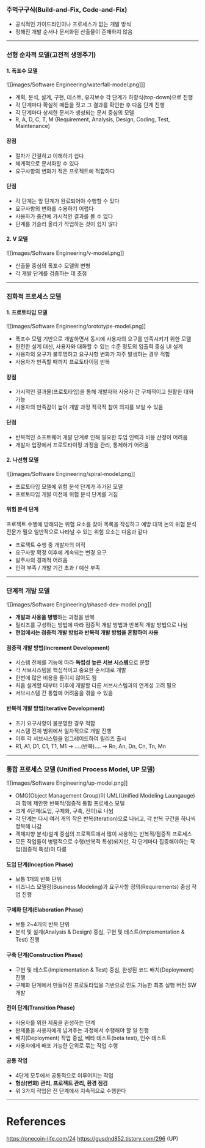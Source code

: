 
### 주먹구구식(Build-and-Fix, Code-and-Fix)

- 공식적인 가이드라인이나 프로세스가 없는 개발 방식
- 정해진 개발 순서나 문서화된 산출물이 존재하지 않음

---
### 선형 순차적 모델(고전적 생명주기)

#### 1. 폭포수 모델

![[images/Software Engineering/waterfall-model.png]]]

- 계획, 분석, 설계, 구현, 테스트, 유지보수 각 단계가 하향식(top-down)으로 진행
- 각 단계마다 확실히 매듭을 짓고 그 결과를 확인한 후 다음 단계 진행
- 각 단계마다 상세한 문서가 생성되는 문서 중심의 모델
- R, A, D, C, T, M (Requirement, Analysis, Design, Coding, Test, Maintenance)

#### 장점
- 절차가 간결하고 이해하기 쉽다
- 체계적으로 문서화할 수 있다
- 요구사항의 변화가 적은 프로젝트에 적합하다

#### 단점
- 각 단계는 앞 단계가 완료되어야 수행할 수 있다
- 요구사항의 변화를 수용하기 어렵다
- 사용자가 중간에 가시적인 결과를 볼 수 없다
- 단계를 거슬러 올라가 작업하는 것이 쉽지 않다

#### 2. V 모델

![[images/Software Engineering/v-model.png]]

- 산출물 중심의 폭포수 모델의 변형 
- 각 개발 단계를 검증하는 데 초점

---

### 진화적 프로세스 모델

#### 1. 프로토타입 모델

![[images/Software Engineering/orototype-model.png]]

- 폭포수 모델 기반으로 개발하면서 동시에 사용자의 요구를 만족시키기 위한 모델
- 완전한 설계 대신, 사용자와 대화할 수 있는 수준 정도의 입출력 중심 UI 설계
- 사용자의 요구가 불투명하고 요구사항 변화가 자주 발생하는 경우 적합
- 사용자가 만족할 때까지 프로토타이핑 반복

#### 장점
- 가시적인 결과물(프로토타입)을 통해 개발자와 사용자 간 구체적이고 원활한 대화 가능
- 사용자의 만족감이 높아 개발 과정 적극적 참여 의지를 보일 수 있음
#### 단점
- 반복적인 소프트웨어 개발 단계로 인해 필요한 투입 인력과 비용 산정이 어려움
- 개발자 입장에서 프로토타이핑 과정을 관리, 통제하기 어려움

#### 2. 나선형 모델

![[images/Software Engineering/spiral-model.png]]

- 프로토타입 모델에 위험 분석 단계가 추가된 모델
- 프로토타입 개발 이전에 위험 분석 단계를 거침

#### 위험 분석 단계
프로젝트 수행에 방해되는 위험 요소를 찾아 목록을 작성하고 예방 대책 논의
위험 분석 전문가 필요
일반적으로 나타날 수 있는 위험 요소는 다음과 같다

- 프로젝트 수행 중 개발자의 이직
- 요구사항 확정 이후에 계속되는 변경 요구
- 발주사의 경제적 어려움
- 인력 부족 / 개발 기간 초과 / 예산 부족

---

### 단계적 개발 모델

![[images/Software Engineering/phased-dev-model.png]]

- **개발과 사용을 병행**하는 과정을 반복
- 릴리즈를 구성하는 방법에 따라 점증적 개발 방법과 반복적 개발 방법으로 나뉨
- **현업에서는 점증적 개발 방법과 반복적 개발 방법을 혼합하여 사용**

#### 점증적 개발 방법(Increment Development)
- 시스템 전체를 기능에 따라 **독립성 높은 서브 시스템**으로 분할
- 각 서브시스템을 핵심적이고 중요한 순서대로 개발
- 한번에 많은 비용을 들이지 않아도 됨
- 처음 설계할 때부터 이후에 개발할 다른 서브시스템과의 연계성 고려 필요
- 서브시스템 간 통합에 어려움을 겪을 수 있음

#### 반복적 개발 방법(Iterative Development)
- 초기 요구사항이 불분명한 경우 적합
- 시스템 전체 범위에서 일차적으로 개발 진행
- 이후 각 서브시스템을 업그레이드하여 릴리즈 출시
- R1, A1, D1, C1, T1, M1 -> ....(반복).... -> Rn, An, Dn, Cn, Tn, Mn

---

### 통합 프로세스 모델 (Unified Process Model, UP 모델)


![[images/Software Engineering/up-model.png]]

- OMG(Object Management Group)이 UML(Unified Modeling Laungauge)과 함께 제안한 반복적/점증적 통합 프로세스 모델
- 크게 4단계(도입, 구체화, 구축, 전이)로 나뉨
- 각 단계는 다시 여러 개의 작은 반복(Iteration)으로 나뉘고, 각 반복 구간을 하나씩 정복해 나감
- 객체지향 분석/설계 중심의 프로젝트에서 많이 사용하는 반복적/점증적 프로세스
- 모든 작업들이 병렬적으로 수행(반복적 특성)되지만, 각 단계마다 집중해야하는 작업(점증적 특성)이 다름

#### 도입 단계(Inception Phase)
- 보통 1개의 반복 단위
- 비즈니스 모델링(Business Modeling)과 요구사항 정의(Requirements) 중심 작업 진행

#### 구체화 단계(Elaboration Phase)
- 보통 2~4개의 반복 단위
- 분석 및 설계(Analysis & Design) 중심, 구현 및 테스트(Implementation & Test) 진행

#### 구축 단계(Construction Phase)
- 구현 및 테스트(Implementation & Test) 중심, 완성된 코드 배치(Deployment) 진행
- 구체화 단계에서 만들어진 프로토타입을 기반으로 인도 가능한 최초 실행 버전 SW 개발

#### 전이 단계(Transition Phase)
- 사용자를 위한 제품을 완성하는 단계
- 완제품을 사용자에게 넘겨주는 과정에서 수행해야 할 일 진행
- 배치(Deployment) 작업 중심, 베타 테스트(beta test), 인수 테스트
- 사용자에게 배포 가능한 단위로 묶는 작업 수행

#### 공통 작업 
- 4단계 모두에서 공통적으로 이루어지는 작업
- **형상(변화) 관리, 프로젝트 관리, 환경 점검**
- 위 3가지 작업은 전 단계에서 지속적으로 수행한다


--- 
# References
https://onecoin-life.com/24
https://gusdnd852.tistory.com/296 (UP)